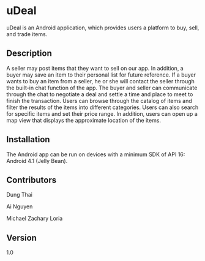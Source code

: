 # uDeal 

uDeal is an Android application, which provides users a platform to buy, sell, and trade items. 

## Description

A seller may post items that they want to sell on our app. In addition, a buyer may save an item to their personal list for future reference. If a buyer wants to buy an item from a seller, he or she will contact the seller through the built-in chat function of the app. The buyer and seller can communicate through the chat to negotiate a deal and settle a time and place to meet to finish the transaction. Users can browse through the catalog of items and filter the results of the items into different categories. Users can also search for specific items and set their price range. In addition, users can open up a map view that displays the approximate location of the items. 

## Installation

The Android app can be run on devices with a minimum SDK of API 16: Android 4.1 (Jelly Bean).

## Contributors
Dung Thai

Ai Nguyen

Michael Zachary Loria

## Version
1.0
